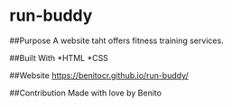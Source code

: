# run-buddy

##Purpose 
A website taht offers fitness training services.

##Built With
*HTML
*CSS

##Website
https://benitocr.github.io/run-buddy/

##Contribution
Made with love by Benito
